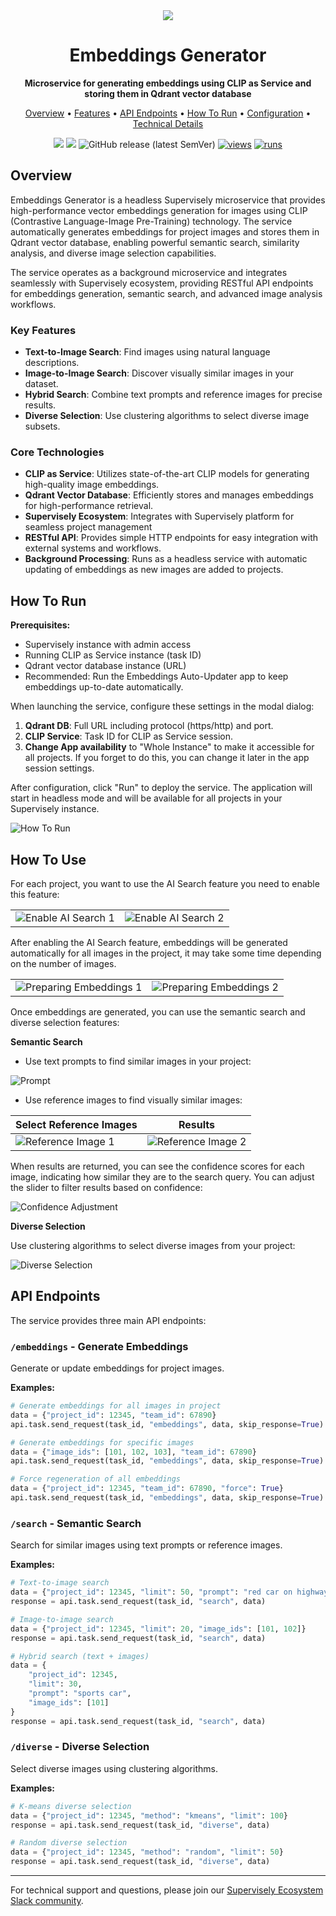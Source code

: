 <div align="center" markdown>

<img src="https://github.com/supervisely-ecosystem/embeddings-generator/releases/download/v0.1.0/poster.jpg">

# Embeddings Generator

**Microservice for generating embeddings using CLIP as Service and storing them in Qdrant vector database**

<p align="center">
  <a href="#Overview">Overview</a> •
  <a href="#Features">Features</a> •
  <a href="#API-Endpoints">API Endpoints</a> •
  <a href="#How-To-Run">How To Run</a> •
  <a href="#Configuration">Configuration</a> •
  <a href="#Technical-Details">Technical Details</a>
</p>

[![](https://img.shields.io/badge/supervisely-ecosystem-brightgreen)](https://ecosystem.supervisely.com/apps/supervisely-ecosystem/embeddings-generator)
[![](https://img.shields.io/badge/slack-chat-green.svg?logo=slack)](https://supervisely.com/slack)
![GitHub release (latest SemVer)](https://img.shields.io/github/v/release/supervisely-ecosystem/embeddings-generator)
[![views](https://app.supervisely.com/img/badges/views/supervisely-ecosystem/embeddings-generator.png)](https://supervisely.com)
[![runs](https://app.supervisely.com/img/badges/runs/supervisely-ecosystem/embeddings-generator.png)](https://supervisely.com)

</div>

## Overview

Embeddings Generator is a headless Supervisely microservice that provides high-performance vector embeddings generation for images using CLIP (Contrastive Language-Image Pre-Training) technology. The service automatically generates embeddings for project images and stores them in Qdrant vector database, enabling powerful semantic search, similarity analysis, and diverse image selection capabilities.

The service operates as a background microservice and integrates seamlessly with Supervisely ecosystem, providing RESTful API endpoints for embeddings generation, semantic search, and advanced image analysis workflows.

### Key Features

- **Text-to-Image Search**: Find images using natural language descriptions.
- **Image-to-Image Search**: Discover visually similar images in your dataset.
- **Hybrid Search**: Combine text prompts and reference images for precise results.
- **Diverse Selection**: Use clustering algorithms to select diverse image subsets.

### Core Technologies

- **CLIP as Service**: Utilizes state-of-the-art CLIP models for generating high-quality image embeddings.
- **Qdrant Vector Database**: Efficiently stores and manages embeddings for high-performance retrieval.
- **Supervisely Ecosystem**: Integrates with Supervisely platform for seamless project management
- **RESTful API**: Provides simple HTTP endpoints for easy integration with external systems and workflows.
- **Background Processing**: Runs as a headless service with automatic updating of embeddings as new images are added to projects.

## How To Run

**Prerequisites:**

- Supervisely instance with admin access
- Running CLIP as Service instance (task ID)
- Qdrant vector database instance (URL)
- Recommended: Run the Embeddings Auto-Updater app to keep embeddings up-to-date automatically.

When launching the service, configure these settings in the modal dialog:

1. **Qdrant DB**: Full URL including protocol (https/http) and port.
2. **CLIP Service**: Task ID for CLIP as Service session.
3. **Change App availability** to "Whole Instance" to make it accessible for all projects. If you forget to do this, you can change it later in the app session settings.

After configuration, click "Run" to deploy the service. The application will start in headless mode and will be available for all projects in your Supervisely instance.

![How To Run](https://github.com/supervisely-ecosystem/embeddings-generator/releases/download/v0.1.0/how_to_run.jpg)

## How To Use

For each project, you want to use the AI Search feature you need to enable this feature:

|                                                                                                                            |                                                                                                                            |
| -------------------------------------------------------------------------------------------------------------------------- | -------------------------------------------------------------------------------------------------------------------------- |
| ![Enable AI Search 1](https://github.com/supervisely-ecosystem/embeddings-generator/releases/download/v0.1.0/enable_1.jpg) | ![Enable AI Search 2](https://github.com/supervisely-ecosystem/embeddings-generator/releases/download/v0.1.0/enable_2.jpg) |

After enabling the AI Search feature, embeddings will be generated automatically for all images in the project, it may take some time depending on the number of images.

|                                                                                                                                   |                                                                                                                                   |
| --------------------------------------------------------------------------------------------------------------------------------- | --------------------------------------------------------------------------------------------------------------------------------- |
| ![Preparing Embeddings 1](https://github.com/supervisely-ecosystem/embeddings-generator/releases/download/v0.1.0/preparing_1.jpg) | ![Preparing Embeddings 2](https://github.com/supervisely-ecosystem/embeddings-generator/releases/download/v0.1.0/preparing_2.jpg) |

Once embeddings are generated, you can use the semantic search and diverse selection features:

**Semantic Search**

- Use text prompts to find similar images in your project:

![Prompt](https://github.com/supervisely-ecosystem/embeddings-generator/releases/download/v0.1.0/prompt.jpg)

- Use reference images to find visually similar images:

| Select Reference Images                                                                                                      | Results                                                                                                                      |
| ---------------------------------------------------------------------------------------------------------------------------- | ---------------------------------------------------------------------------------------------------------------------------- |
| ![Reference Image 1](https://github.com/supervisely-ecosystem/embeddings-generator/releases/download/v0.1.0/reference_1.jpg) | ![Reference Image 2](https://github.com/supervisely-ecosystem/embeddings-generator/releases/download/v0.1.0/reference_2.jpg) |

When results are returned, you can see the confidence scores for each image, indicating how similar they are to the search query. You can adjust the slider to filter results based on confidence:

![Confidence Adjustment](https://github.com/supervisely-ecosystem/embeddings-generator/releases/download/v0.1.0/confidence.gif)

**Diverse Selection**

Use clustering algorithms to select diverse images from your project:

![Diverse Selection](https://github.com/supervisely-ecosystem/embeddings-generator/releases/download/v0.1.0/diverse.jpg)

## API Endpoints

The service provides three main API endpoints:

### `/embeddings` - Generate Embeddings

Generate or update embeddings for project images.

**Examples:**

```python
# Generate embeddings for all images in project
data = {"project_id": 12345, "team_id": 67890}
api.task.send_request(task_id, "embeddings", data, skip_response=True)

# Generate embeddings for specific images
data = {"image_ids": [101, 102, 103], "team_id": 67890}
api.task.send_request(task_id, "embeddings", data, skip_response=True)

# Force regeneration of all embeddings
data = {"project_id": 12345, "team_id": 67890, "force": True}
api.task.send_request(task_id, "embeddings", data, skip_response=True)
```

### `/search` - Semantic Search

Search for similar images using text prompts or reference images.

**Examples:**

```python
# Text-to-image search
data = {"project_id": 12345, "limit": 50, "prompt": "red car on highway"}
response = api.task.send_request(task_id, "search", data)

# Image-to-image search
data = {"project_id": 12345, "limit": 20, "image_ids": [101, 102]}
response = api.task.send_request(task_id, "search", data)

# Hybrid search (text + images)
data = {
    "project_id": 12345,
    "limit": 30,
    "prompt": "sports car",
    "image_ids": [101]
}
response = api.task.send_request(task_id, "search", data)
```

### `/diverse` - Diverse Selection

Select diverse images using clustering algorithms.

**Examples:**

```python
# K-means diverse selection
data = {"project_id": 12345, "method": "kmeans", "limit": 100}
response = api.task.send_request(task_id, "diverse", data)

# Random diverse selection
data = {"project_id": 12345, "method": "random", "limit": 50}
response = api.task.send_request(task_id, "diverse", data)
```

---

For technical support and questions, please join our [Supervisely Ecosystem Slack community](https://supervisely.com/slack).
